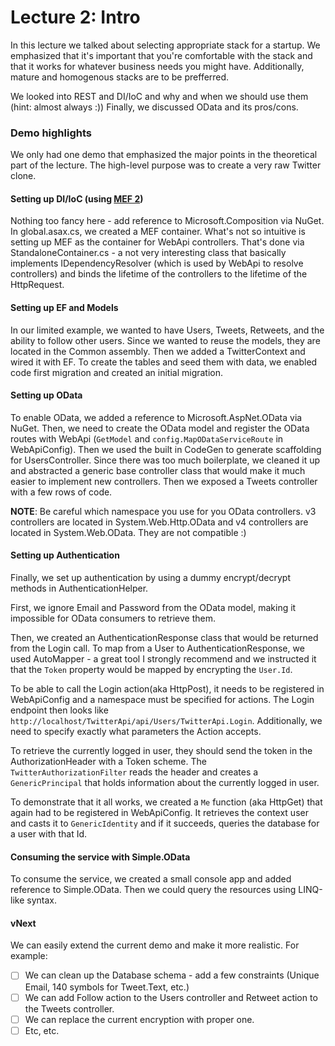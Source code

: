 # Lecture 2: Intro
In this lecture we talked about selecting appropriate stack for a startup. We emphasized that it's important that you're comfortable with the stack and that it works for whatever business needs you might have. Additionally, mature and homogenous stacks are to be prefferred.

We looked into REST and DI/IoC and why and when we should use them (hint: almost always :)) Finally, we discussed OData and its pros/cons.

### Demo highlights
We only had one demo that emphasized the major points in the theoretical part of the lecture. The high-level purpose was to create a very raw Twitter clone.

#### Setting up DI/IoC (using [MEF 2](https://mef.codeplex.com))
Nothing too fancy here - add reference to Microsoft.Composition via NuGet. In global.asax.cs, we created a MEF container. What's not so intuitive is setting up MEF as the container for WebApi controllers. That's done via StandaloneContainer.cs - a not very interesting class that basically implements IDependencyResolver (which is used by WebApi to resolve controllers) and binds the lifetime of the controllers to the lifetime of the HttpRequest.

#### Setting up EF and Models
In our limited example, we wanted to have Users, Tweets, Retweets, and the ability to follow other users. Since we wanted to reuse the models, they are located in the Common assembly. Then we added a TwitterContext and wired it with EF. To create the tables and seed them with data, we enabled code first migration and created an initial migration.

#### Setting up OData
To enable OData, we added a reference to Microsoft.AspNet.OData via NuGet. Then, we need to create the OData model and register the OData routes with WebApi (```GetModel``` and ```config.MapODataServiceRoute``` in WebApiConfig). Then we used the built in CodeGen to generate scaffolding for UsersController. Since there was too much boilerplate, we cleaned it up and abstracted a generic base controller class that would make it much easier to implement new controllers. Then we exposed a Tweets controller with a few rows of code.

**NOTE**: Be careful which namespace you use for you OData controllers. v3 controllers are located in System.Web.Http.OData and v4 controllers are located in System.Web.OData. They are not compatible :)

#### Setting up Authentication
Finally, we set up authentication by using a dummy encrypt/decrypt methods in AuthenticationHelper. 

First, we ignore Email and Password from the OData model, making it impossible for OData consumers to retrieve them. 

Then, we created an AuthenticationResponse class that would be returned from the Login call. To map from a User to AuthenticationResponse, we used AutoMapper - a great tool I strongly recommend and we instructed it that the ```Token``` property would be mapped by encrypting the ```User.Id```. 

To be able to call the Login action(aka HttpPost), it needs to be registered in WebApiConfig and a namespace must be specified for actions. The Login endpoint then looks like ```http://localhost/TwitterApi/api/Users/TwitterApi.Login```. Additionally, we need to specify  exactly what parameters the Action accepts.

To retrieve the currently logged in user, they should send the token in the AuthorizationHeader with a Token scheme. The ```TwitterAuthorizationFilter``` reads the header and creates a ```GenericPrincipal``` that holds information about the currently logged in user.

To demonstrate that it all works, we created a ```Me``` function (aka HttpGet) that again had to be registered in WebApiConfig. It retrieves the context user and casts it to ```GenericIdentity``` and if it succeeds, queries the database for a user with that Id.

#### Consuming the service with Simple.OData
To consume the service, we created a small console app and added reference to Simple.OData. Then we could query the resources using LINQ-like syntax.

#### vNext
We can easily extend the current demo and make it more realistic. For example:
- [ ] We can clean up the Database schema - add a few constraints (Unique Email, 140 symbols for Tweet.Text, etc.)
- [ ] We can add Follow action to the Users controller and Retweet action to the Tweets controller.
- [ ] We can replace the current encryption with proper one.
- [ ] Etc, etc.